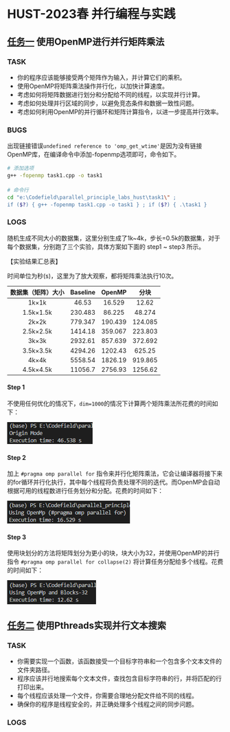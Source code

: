 # HUST-2023春 并行编程与实践

## [任务一](./task1/task1.cpp) 使用OpenMP进行并行矩阵乘法

### TASK
- 你的程序应该能够接受两个矩阵作为输入，并计算它们的乘积。
- 使用OpenMP将矩阵乘法操作并行化，以加快计算速度。
- 考虑如何将矩阵数据进行划分和分配给不同的线程，以实现并行计算。
- 考虑如何处理并行区域的同步，以避免竞态条件和数据一致性问题。
- 考虑如何利用OpenMP的并行循环和矩阵计算指令，以进一步提高并行效率。

### BUGS
出现链接错误`undefined reference to 'omp_get_wtime'`是因为没有链接OpenMP库，在编译命令中添加-fopenmp选项即可，命令如下。
```bash
# 添加选项
g++ -fopenmp task1.cpp -o task1

# 命令行
cd "e:\Codefield\parallel_principle_labs_hust\task1\" ;
if ($?) { g++ -fopenmp task1.cpp -o task1 } ; if ($?) { .\task1 }
```

### LOGS
随机生成不同大小的数据集，这里分别生成了1k~4k，步长=0.5k的数据集，对于每个数据集，分别跑了三个实验，具体方案如下面的 step1 ~ step3 所示。

【实验结果汇总表】

时间单位为秒(s)，这里为了放大观察，都将矩阵乘法执行10次。

| 数据集（矩阵）大小 |  Baseline  |   OpenMP  |   分块    |
| :--------------: | :-------: | :-------: | :-------: |
|      1k×1k      |   46.53   |   16.529  |  12.62    |
|   1.5k×1.5k     |  230.483  |   86.225  |  48.274   |
|      2k×2k      |  779.347  |  190.439  |  124.085  |
|   2.5k×2.5k     |  1414.18  |  359.067  |  223.803  |
|      3k×3k      |  2932.61  |  857.639  |  372.692  |
|   3.5k×3.5k     |  4294.26  |  1202.43  |  625.25   |
|      4k×4k      |  5558.54  |  1826.19  |  919.865  |
|   4.5k×4.5k     |  11056.7  |  2756.93  |  1256.62  |

#### Step 1
不使用任何优化的情况下，`dim=1000`的情况下计算两个矩阵乘法所花费的时间如下：

![step1](./task1/src/1k_1.png)

#### Step 2
加上 `#pragma omp parallel for` 指令来并行化矩阵乘法，它会让编译器将接下来的for循环并行化执行，其中每个线程将负责处理不同的迭代。而OpenMP会自动根据可用的线程数进行任务划分和分配。花费的时间如下：

![step2](./task1/src/1k_2.png)

#### Step 3
使用块划分的方法将矩阵划分为更小的块，块大小为32，并使用OpenMP的并行指令 `#pragma omp parallel for collapse(2)` 将计算任务分配给多个线程。花费的时间如下：

![step3](./task1/src/1k_3.png)


## [任务二](./task2/task2.cpp) 使用Pthreads实现并行文本搜索

### TASK
- 你需要实现一个函数，该函数接受一个目标字符串和一个包含多个文本文件的文件夹路径。
- 程序应该并行地搜索每个文本文件，查找包含目标字符串的行，并将匹配的行打印出来。
- 每个线程应该处理一个文件，你需要合理地分配文件给不同的线程。
- 确保你的程序是线程安全的，并正确处理多个线程之间的同步问题。

### LOGS
